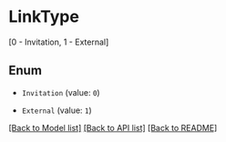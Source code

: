# LinkType

[0 - Invitation, 1 - External]

## Enum

* `Invitation` (value: `0`)

* `External` (value: `1`)

[[Back to Model list]](../README.md#documentation-for-models) [[Back to API list]](../README.md#documentation-for-api-endpoints) [[Back to README]](../README.md)


